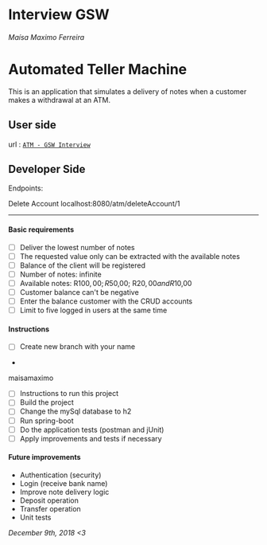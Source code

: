 # Interview GSW
###### Maísa Maximo Ferreira


# Automated Teller Machine

This is an application that simulates a delivery of notes when a customer makes a withdrawal at an ATM.

## User side
url : [```ATM - GSW Interview```](https://atmgswinterviewmaisamaximo.herokuapp.com/)
## Developer Side

Endpoints:

Delete Account
 localhost:8080/atm/deleteAccount/1

_________________________________________________________
#### Basic requirements

- [ ] Deliver the lowest number of notes
- [ ] The requested value only can be extracted with the available notes
- [ ] Balance of the client will be registered
- [ ] Number of notes: infinite
- [ ] Available notes: R$100,00; R$50,00; R$20,00 and R$10,00
- [ ] Customer balance can't be negative
- [ ] Enter the balance customer with the CRUD  accounts
- [ ] Limit to five logged in users at the same time

#### Instructions

- [ ] Create new branch with your name
-
maisamaximo
- [ ] Instructions to run this project
- [ ] Build the project
- [ ] Change the mySql database to h2
- [ ] Run spring-boot
- [ ] Do the application tests (postman and jUnit)
- [ ] Apply improvements and tests if necessary

#### Future improvements

- Authentication (security)
- Login (receive bank name)
- Improve note delivery logic
- Deposit operation
- Transfer operation
- Unit tests


_December 9th, 2018 <3_